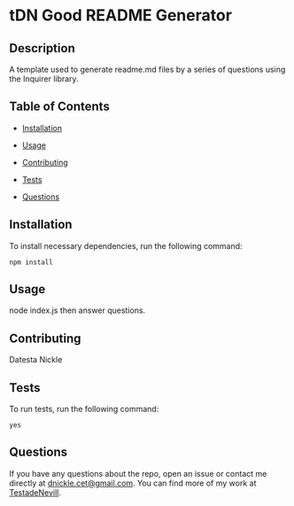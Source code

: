 # tDN Good README Generator


## Description

A template used to generate readme.md files by a series of questions using the Inquirer library.

## Table of Contents 

* [Installation](#installation)

* [Usage](#usage)

* [Contributing](#contributing)

* [Tests](#tests)

* [Questions](#questions)

## Installation

To install necessary dependencies, run the following command:

```
npm install
```

## Usage

node index.js then answer questions.


  
## Contributing

Datesta Nickle

## Tests

To run tests, run the following command:

```
yes

```

## Questions

If you have any questions about the repo, open an issue or contact me directly at dnickle.cet@gmail.com. You can find more of my work at [TestadeNevill](https://github.com/TestadeNevill/).

